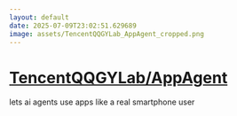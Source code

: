 ```yaml
---
layout: default
date: 2025-07-09T23:02:51.629689
image: assets/TencentQQGYLab_AppAgent_cropped.png
---
```


# [TencentQQGYLab/AppAgent](https://github.com/TencentQQGYLab/AppAgent)

lets ai agents use apps like a real smartphone user
